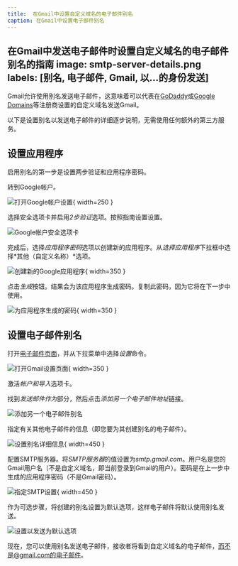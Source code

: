 ```yaml
---
title:  在Gmail中设置自定义域名的电子邮件别名
caption: 在Gmail中设置电子邮件别名
---
```

 在Gmail中发送电子邮件时设置自定义域名的电子邮件别名的指南
image: smtp-server-details.png
labels: [别名, 电子邮件, Gmail, 以...的身份发送]
---
Gmail允许使用别名发送电子邮件，这意味着可以代表在[GoDaddy](https://godaddy.com)或[Google Domains](https://domains.google)等注册商设置的自定义域名发送Gmail。

以下是设置别名以发送电子邮件的详细逐步说明，无需使用任何额外的第三方服务。

## 设置应用程序

启用别名的第一步是设置两步验证和应用程序密码。

转到Google帐户。

![打开Google帐户设置](google-account.png){ width=250 }

选择安全选项卡并启用*2步验证*选项。按照指南设置设置。

![Google帐户安全选项卡](google-account-security.png)

完成后，选择*应用程序密码*选项以创建新的应用程序。从*选择应用程序*下拉框中选择*其他（自定义名称）*选项。

![创建新的Google应用程序](create-google-app.png){ width=350 }

点击*生成*按钮。结果会为该应用程序生成密码。复制此密码，因为它将在下一步中使用。

![为应用程序生成的密码](generated-app-password.png){ width=350 }

## 设置电子邮件别名

打开[电子邮件页面](https://mail.google.com)，并从下拉菜单中选择*设置*命令。

![打开Gmail设置页面](google-email-settings.png){ width=350 }

激活*帐户和导入*选项卡。

找到*发送邮件作为*部分，然后点击*添加另一个电子邮件地址*链接。

![添加另一个电子邮件别名](add-another-email-address.png)

指定有关其他电子邮件的信息（即您要为其创建别名的电子邮件）。

![设置别名详细信息](email-address-details.png){ width=450 }

配置SMTP服务器。将*SMTP服务器*的值设置为*smtp.gmail.com*。用户名是您的Gmail用户名（不是自定义域名，即当前登录到Gmail的用户）。密码是在上一步中生成的应用程序密码（不是Gmail密码）。

![指定SMTP设置](smtp-server-details.png){ width=450 }

作为可选步骤，将创建的别名设置为默认选项，这样电子邮件将默认使用别名发送。

![设置以发送为默认选项](send-mail-as-default.png)

现在，您可以使用别名发送电子邮件，接收者将看到自定义域名的电子邮件，而不是@gmail.com的电子邮件。